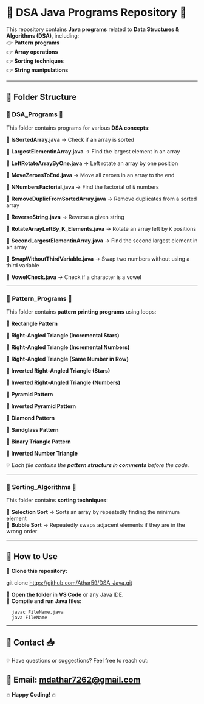 # 📌 DSA Java Programs Repository 🚀  

This repository contains **Java programs** related to **Data Structures & Algorithms (DSA)**, including:  
👉 **Pattern programs**  
👉 **Array operations**  
👉 **Sorting techniques**  
👉 **String manipulations**  

---  

## 📂 Folder Structure  

### 🔹 DSA_Programs 📌  

This folder contains programs for various **DSA concepts**:  

🔹 **IsSortedArray.java** → Check if an array is sorted  

🔹 **LargestElementinArray.java** → Find the largest element in an array  

🔹 **LeftRotateArrayByOne.java** → Left rotate an array by one position  

🔹 **MoveZeroesToEnd.java** → Move all zeroes in an array to the end  

🔹 **NNumbersFactorial.java** → Find the factorial of `N` numbers  

🔹 **RemoveDuplicFromSortedArray.java** → Remove duplicates from a sorted array  

🔹 **ReverseString.java** → Reverse a given string  

🔹 **RotateArrayLeftBy_K_Elements.java** → Rotate an array left by `K` positions  

🔹 **SecondLargestElementinArray.java** → Find the second largest element in an array  

🔹 **SwapWithoutThirdVariable.java** → Swap two numbers without using a third variable 

🔹 **VowelCheck.java** → Check if a character is a vowel  

---  

### 🔹 Pattern_Programs 🎨  

This folder contains **pattern printing programs** using loops:  

🔹 **Rectangle Pattern**  

🔹 **Right-Angled Triangle (Incremental Stars)**  

🔹 **Right-Angled Triangle (Incremental Numbers)** 

🔹 **Right-Angled Triangle (Same Number in Row)**  

🔹 **Inverted Right-Angled Triangle (Stars)**  

🔹 **Inverted Right-Angled Triangle (Numbers)**  

🔹 **Pyramid Pattern**  

🔹 **Inverted Pyramid Pattern**  

🔹 **Diamond Pattern**  

🔹 **Sandglass Pattern**  

🔹 **Binary Triangle Pattern**  

🔹 **Inverted Number Triangle**  

💡 _Each file contains the **pattern structure in comments** before the code._  

---  

### 🔹 Sorting_Algorithms 🔄  

This folder contains **sorting techniques**:  

🔹 **Selection Sort** → Sorts an array by repeatedly finding the minimum element  
🔹 **Bubble Sort** → Repeatedly swaps adjacent elements if they are in the wrong order  

---  

## 🚀 How to Use  

🔢 **Clone this repository:**  

git clone https://github.com/Athar59/DSA_Java.git


🔢 **Open the folder** in **VS Code** or any Java IDE.  
🔢 **Compile and run Java files:**  

      javac FileName.java  
      java FileName  
 
---  

## 📧 Contact 📥  

💡 Have questions or suggestions? Feel free to reach out:

  📩 Email: mdathar7262@gmail.com
---  

🔥 **Happy Coding!** 🔥

